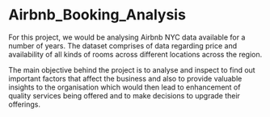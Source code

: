 # Airbnb_Booking_Analysis
For this project, we would be analysing Airbnb NYC data available for a number of years. The dataset comprises of data regarding price and availability of all kinds of rooms across different locations across the region.

The main objective behind the project is to analyse and inspect to find out important factors that affect the business and also to provide valuable insights to the organisation which would then lead to enhancement of quality services being offered and to make decisions to upgrade their offerings.
